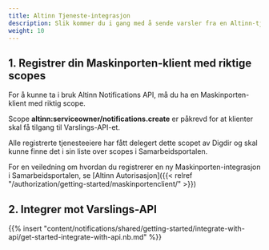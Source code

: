 ```yaml
---
title: Altinn Tjeneste-integrasjon
description: Slik kommer du i gang med å sende varsler fra en Altinn-tjeneste
weight: 10
---
```


## 1. Registrer din Maskinporten-klient med riktige scopes

For å kunne ta i bruk Altinn Notifications API, må du ha en Maskinporten-klient med riktig scope.

Scope **altinn:serviceowner/notifications.create** er påkrevd for at klienter skal få tilgang til Varslings-API-et.

Alle registrerte tjenesteeiere har fått delegert dette scopet av Digdir og skal kunne finne det i sin liste over scopes i Samarbeidsportalen.

For en veiledning om hvordan du registrerer en ny Maskinporten-integrasjon i Samarbeidsportalen, se [Altinn Autorisasjon]({{< relref "/authorization/getting-started/maskinportenclient/" >}})

## 2. Integrer mot Varslings-API

{{% insert "content/notifications/shared/getting-started/integrate-with-api/get-started-integrate-with-api.nb.md" %}}

